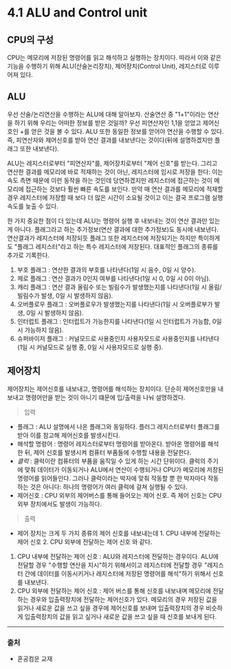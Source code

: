 # 4.1 ALU and Control unit
## CPU의 구성
CPU는 메모리에 저장된 명령어를 읽고 해석하고 실행하는 장치이다. 따라서 이와 같은 기능을 수행하기 위해 ALU(산술논리장치), 제어장치(Control Unit), 레지스터로 이루어져 있다.
## ALU
우선 산술/논리연산을 수행하는 ALU에 대해 알아보자. 산술연산 중 "1+1"이라는 연산을 하기 위해 우리는 어떠한 정보를 받은 것일까? 우선 피연산자인 1,1을 얻었고 제어신호인 +를 얻은 것을 볼 수 있다. ALU 또한 동일한 정보를 얻어야 연산을 수행할 수 있다. 즉, 피연산자와 제어신호를 받아 연산 결과를 내보낸다는 것이다(뒤에 설명하겠지만 플래그 또한 내보낸다). 

ALU는 레지스터로부터 "피연산자"를, 제어장치로부터 "제어 신호"를 받는다. 그리고 연산한 결과를 메모리에 바로 적재하는 것이 아닌, 레지스터에 임시로 저장을 한다: 이는 속도 측면 때문에 이런 동작을 하는 것인데 당연하겠지만 레지스터에 접근하는 것이 메모리에 접근하는 것보다 훨씬 빠른 속도를 보인다. 만약 매 연산 결과를 메모리에 적재할 경우 레지스터에 저장할 때 보다 더 많은 시간이 소요될 것이고 이는 결국 프로그램 실행 속도를 늦출 수 있다. 

한 가지 중요한 점이 더 있는데 ALU는 명령어 실행 후 내보내는 것이 연산 결과만 있는게 아니다. 플래그라고 하는 추가정보(연산 결과에 대한 추가정보)도 동시에 내보낸다. 연산결과가 레지스터에 저장되듯 플래그 또한 레지스터에 저장되기는 하지만 특이하게도 "플래그 레지스터"라고 하는 특수 레지스터에 저장된다. 대표적인 플래그의 종류를 추가로 기록한다. 

1. 부호 플래그 : 연산한 결과의 부호를 나타낸다(1일 시 음수, 0일 시 양수).
2. 제로 플래그 : 연산 결과가 0인지 여부를 나타낸다(1일 시 0, 0일 시 0이 아님).
3. 캐리 플래그 : 연산 결과 올림수 또는 빌림수가 발생했는지를 나타낸다(1일 시 올림/빌림수가 발생, 0일 시 발생하지 않음).
4. 오버플로우 플래그 : 오버플로우가 발생했는지를 나타낸다(1일 시 오버플로부가 발생, 0일 시 발생하지 않음).
5. 인터럽트 플래그 : 인터럽트가 가능한지를 나타낸다(1일 시 인터럽트가 가능함, 0일 시 가능하지 않음).
6. 슈퍼바이저 플래그 : 커널모드로 사용중인지 사용자모드로 사용중인지를 나타낸다(1일 시 커널모드로 실행 중, 0일 시 사용자모드로 실행 중).

## 제어장치
제어장치는 제어신호를 내보내고, 명령어를 해석하는 장치이다. 단순히 제어신호만을 내보내고 명령어만을 받는 것이 아니기 떄문에 입/출력을 나눠 설명하겠다.
> 입력

* 플래그 : ALU 설명에서 나온 플래그와 동일하다. 플러그 레지스터로부터 플래그를 받아 이를 참고해 제어신호를 발생시킨다.
* 해석할 명령어 : 명령어 레지스터로부터 명령어를 받아온다. 받아온 명령어를 해석한 뒤, 제어 신호를 발생시켜 컴퓨터 부품들에 수행할 내용을 전달한다.
* *클럭* : 클럭이란 컴퓨터의 부품을 움직일 수 있게 하는 시간 단위이다. 클럭의 주기에 맞춰 데이터가 이동되거나 ALU에서 연산이 수행되거나 CPU가 메모리에 저장된 명령어를 읽어들인다. 그러나 클럭이라는 박자에 맞춰 작동할 뿐 한 박자마다 작동하는 것은 아니다: 하나의 명령어가 여러 클럭에 걸쳐 실행될 수 있다.
* 제어신호 : CPU 외부의 제어버스를 통해 들어오는 제어 신호. 즉 제어 신호는 CPU 외부 장치에서도 발생이 가능하다.

> 출력

* 제어 장치는 크게 두 가지 종류의 제어 신호를 내보내는데 1. CPU 내부에 전달하는 제어 신호 2. CPU 외부에 전달하는 제어 신호 와 같다.
1. CPU 내부에 전달하는 제어 신호 : ALU와 레지스터에 전달하는 경우이다. ALU에 전달할 경우 "수행할 연산을 지시"하기 위해서이고 레지스터에 전달할 경우 "레지스터 간에 데이터를 이동시키거나 레지스터에 저장된 명령어를 해석"하기 위해서 신호를 내보낸다.
2. CPU 외부에 전달하는 제어 신호 : 제어 버스를 통해 신호를 내보내며 메모리에 전달하는 경우와 입출력장치에 전달하는 제어신호가 있다. 메모리의 경우 저장된 값을 읽거나 새로운 값을 쓰고 싶을 경우에 제어신호를 보내며 입출럭장치의 경우 비슷하게 입출력장치의 값을 읽고 싶거나 새로운 값을 쓰고 싶을 때 신호를 보내게 된다.

------
### 출처
* 혼공컴운 교재